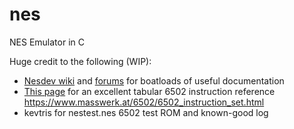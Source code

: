 # nes
NES Emulator in C

Huge credit to the following (WIP):

- [Nesdev wiki](https://www.nesdev.org/wiki/Nesdev_Wiki) and [forums](https://forums.nesdev.org/) for boatloads of useful documentation
- [This page](https://www.masswerk.at/6502/6502_instruction_set.html) for an excellent tabular 6502 instruction reference https://www.masswerk.at/6502/6502_instruction_set.html
- kevtris for nestest.nes 6502 test ROM and known-good log
